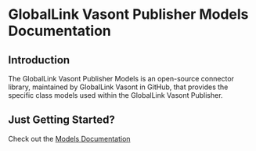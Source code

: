 # GlobalLink Vasont Publisher Models Documentation

## Introduction

The GlobalLink Vasont Publisher Models is an open-source connector library, maintained by GlobalLink Vasont in GitHub, that provides the specific class models used within the GlobalLink Vasont Publisher.


## Just Getting Started?

Check out the [Models Documentation](https://vasont-systems.github.io/Vasont.Publisher.Models/Vasont.Publisher.Models.html)